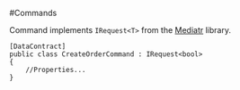 #Commands

Command implements `IRequest<T>` from the [Mediatr](https://github.com/jbogard/MediatR "MediatR") library. 

	[DataContract]
    public class CreateOrderCommand : IRequest<bool>
    {
    	//Properties...  
	}